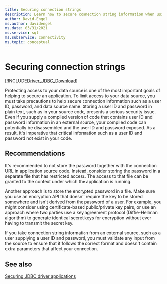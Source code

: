 ```yaml
---
title: Securing connection strings
description: Learn how to secure connection string information when using the JDBC Driver for SQL Server.
author: David-Engel
ms.author: davidengel
ms.date: 03/31/2021
ms.service: sql
ms.subservice: connectivity
ms.topic: conceptual
---
```


# Securing connection strings

[!INCLUDE[Driver_JDBC_Download](../../includes/driver_jdbc_download.md)]

Protecting access to your data source is one of the most important goals of helping to secure an application. To limit access to your data source, you must take precautions to help secure connection information such as a user ID, password, and data source name. Storing a user ID and password in plain text, such as in your source code, presents a serious security issue. Even if you supply a compiled version of code that contains user ID and password information in an external source, your compiled code can potentially be disassembled and the user ID and password exposed. As a result, it's imperative that critical information such as a user ID and password not exist in your code.

## Recommendations

It's recommended to not store the password together with the connection URL in application source code. Instead, consider storing the password in a separate file that has restricted access. The access to that file can be granted to the context under which the application is running.

Another approach is to store the encrypted password in a file. Make sure you use an encryption API that doesn't require the key to be stored somewhere and isn't derived from the password of a user. For example, you might consider using certificate-based public/private key pairs, or use an approach where two parties use a key agreement protocol (Diffie-Hellman algorithm) to generate identical secret keys for encryption without ever having to transmit the secret key.

If you take connection string information from an external source, such as a user supplying a user ID and password, you must validate any input from the source to ensure that it follows the correct format and doesn't contain extra parameters that affect your connection.

## See also

[Securing JDBC driver applications](securing-jdbc-driver-applications.md)

